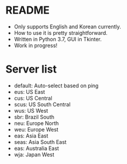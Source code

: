 # README
* Only supports English and Korean currently.
* How to use it is pretty straightforward.
* Written in Python 3.7, GUI in Tkinter.
* Work in progress!

# Server list
* default: Auto-select based on ping
* eus:     US East
* cus:     US Central
* scus:    US South Central
* wus:     US West
* sbr:     Brazil South
* neu:     Europe North
* weu:     Europe West
* eas:     Asia East
* seas:    Asia South East
* eas:     Australia East
* wja:     Japan West
